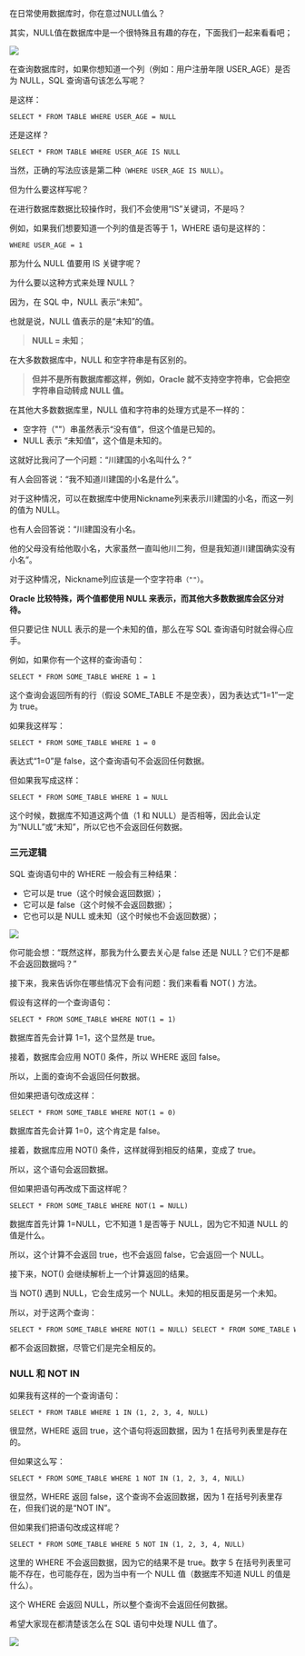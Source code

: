 在日常使用数据库时，你在意过NULL值么？

其实，NULL值在数据库中是一个很特殊且有趣的存在，下面我们一起来看看吧；


![](https://upload-images.jianshu.io/upload_images/6943526-0012906e98174390.jpg?imageMogr2/auto-orient/strip%7CimageView2/2/w/1240)


在查询数据库时，如果你想知道一个列（例如：用户注册年限 USER_AGE）是否为 NULL，SQL 查询语句该怎么写呢？

是这样：

`SELECT * FROM TABLE WHERE USER_AGE = NULL`

还是这样？

`SELECT * FROM TABLE WHERE USER_AGE IS NULL` 

当然，正确的写法应该是第二种`（WHERE USER_AGE IS NULL）`。

但为什么要这样写呢？

在进行数据库数据比较操作时，我们不会使用“IS”关键词，不是吗？

例如，如果我们想要知道一个列的值是否等于 1，WHERE 语句是这样的：

`WHERE USER_AGE = 1` 

那为什么 NULL 值要用 IS 关键字呢？

为什么要以这种方式来处理 NULL？

因为，在 SQL 中，NULL 表示“未知”。

也就是说，NULL 值表示的是“未知”的值。

> **NULL = 未知**；

在大多数数据库中，NULL 和空字符串是有区别的。

>**但并不是所有数据库都这样，例如，Oracle 就不支持空字符串，它会把空字符串自动转成 NULL 值。**

在其他大多数数据库里，NULL 值和字符串的处理方式是不一样的：

*   空字符（""）串虽然表示“没有值”，但这个值是已知的。
*   NULL 表示 “未知值”，这个值是未知的。

这就好比我问了一个问题：“川建国的小名叫什么？”

有人会回答说：“我不知道川建国的小名是什么”。

对于这种情况，可以在数据库中使用Nickname列来表示川建国的小名，而这一列的值为 NULL。

也有人会回答说：“川建国没有小名。

他的父母没有给他取小名，大家虽然一直叫他川二狗，但是我知道川建国确实没有小名”。

对于这种情况，Nickname列应该是一个空字符串`（""）`。

**Oracle 比较特殊，两个值都使用 NULL 来表示，而其他大多数数据库会区分对待。**

但只要记住 NULL 表示的是一个未知的值，那么在写 SQL 查询语句时就会得心应手。

例如，如果你有一个这样的查询语句：

`SELECT * FROM SOME_TABLE WHERE 1 = 1`

这个查询会返回所有的行（假设 SOME_TABLE 不是空表），因为表达式“1=1”一定为 true。

如果我这样写：

`SELECT * FROM SOME_TABLE WHERE 1 = 0` 

表达式“1=0”是 false，这个查询语句不会返回任何数据。

但如果我写成这样：

`SELECT * FROM SOME_TABLE WHERE 1 = NULL` 

这个时候，数据库不知道这两个值（1 和 NULL）是否相等，因此会认定为“NULL”或“未知”，所以它也不会返回任何数据。

### **三元逻辑**

SQL 查询语句中的 WHERE 一般会有三种结果：

*   它可以是 true（这个时候会返回数据）；
*   它可以是 false（这个时候不会返回数据）；
*   它也可以是 NULL 或未知（这个时候也不会返回数据）；

![](https://upload-images.jianshu.io/upload_images/6943526-404bd183a54a53fb?imageMogr2/auto-orient/strip%7CimageView2/2/w/1240)

你可能会想：“既然这样，那我为什么要去关心是 false 还是 NULL？它们不是都不会返回数据吗？”

接下来，我来告诉你在哪些情况下会有问题：我们来看看 NOT( ) 方法。

假设有这样的一个查询语句：

`SELECT * FROM SOME_TABLE WHERE NOT(1 = 1)` 

数据库首先会计算 1=1，这个显然是 true。

接着，数据库会应用 NOT() 条件，所以 WHERE 返回 false。

所以，上面的查询不会返回任何数据。

但如果把语句改成这样：

`SELECT * FROM SOME_TABLE WHERE NOT(1 = 0)`

数据库首先会计算 1=0，这个肯定是 false。

接着，数据库应用 NOT() 条件，这样就得到相反的结果，变成了 true。

所以，这个语句会返回数据。

但如果把语句再改成下面这样呢？

`SELECT * FROM SOME_TABLE WHERE NOT(1 = NULL)` 

数据库首先计算 1=NULL，它不知道 1 是否等于 NULL，因为它不知道 NULL 的值是什么。

所以，这个计算不会返回 true，也不会返回 false，它会返回一个 NULL。

接下来，NOT() 会继续解析上一个计算返回的结果。

当 NOT() 遇到 NULL，它会生成另一个 NULL。未知的相反面是另一个未知。

所以，对于这两个查询：

```
SELECT * FROM SOME_TABLE WHERE NOT(1 = NULL) SELECT * FROM SOME_TABLE WHERE 1 = NULL
```

都不会返回数据，尽管它们是完全相反的。

### **NULL 和 NOT IN**

如果我有这样的一个查询语句：

`SELECT * FROM TABLE WHERE 1 IN (1, 2, 3, 4, NULL)` 

很显然，WHERE 返回 true，这个语句将返回数据，因为 1 在括号列表里是存在的。

但如果这么写：

`SELECT * FROM SOME_TABLE WHERE 1 NOT IN (1, 2, 3, 4, NULL)` 

很显然，WHERE 返回 false，这个查询不会返回数据，因为 1 在括号列表里存在，但我们说的是“NOT IN”。

但如果我们把语句改成这样呢？

```
SELECT * FROM SOME_TABLE WHERE 5 NOT IN (1, 2, 3, 4, NULL)
```

这里的 WHERE 不会返回数据，因为它的结果不是 true。数字 5 在括号列表里可能不存在，也可能存在，因为当中有一个 NULL 值（数据库不知道 NULL 的值是什么）。

这个 WHERE 会返回 NULL，所以整个查询不会返回任何数据。

希望大家现在都清楚该怎么在 SQL 语句中处理 NULL 值了。

![](https://upload-images.jianshu.io/upload_images/6943526-bc17eaea36936993.gif?imageMogr2/auto-orient/strip)

